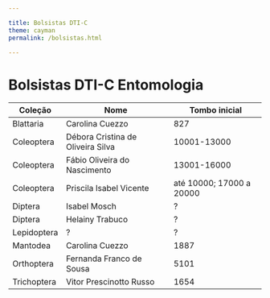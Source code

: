 ```yaml
---

title: Bolsistas DTI-C
theme: cayman
permalink: /bolsistas.html

---
```


# Bolsistas DTI-C Entomologia

Coleção | Nome  | Tombo inicial
------------ | ------------- | -------------
Blattaria | Carolina Cuezzo | 827
Coleoptera | Débora Cristina de Oliveira Silva | 10001-13000
Coleoptera | Fábio Oliveira do Nascimento | 13001-16000
Coleoptera | Priscila Isabel Vicente | até 10000; 17000 a 20000
Diptera | Isabel Mosch | ?
Diptera | Helainy Trabuco | ?
Lepidoptera | ? | ?
Mantodea | Carolina Cuezzo | 1887
Orthoptera | Fernanda Franco de Sousa | 5101
Trichoptera | Vitor Prescinotto Russo | 1654

